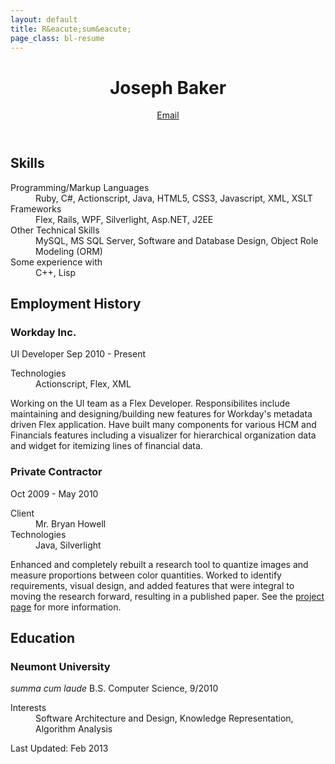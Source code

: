 ```yaml
---
layout: default
title: R&eacute;sum&eacute;
page_class: bl-resume
---
```


<header>
  <h1>Joseph Baker</h1>
  <a id="email" class="bl-contact" user="joseph" href="/contact/joseph/josephbaker/net"></a>
  <a class="bl-email" href="/" data-email="MVvjjMGyA2bygrben99wGhJ9VSaY/bTEgenDoXsa8ZrCpwl7OBYYdpn8AnY=">Email</a>
</header>
<h2>Skills</h2>
<dl class="bl-skills">
  <dt>Programming/Markup Languages</dt>
  <dd>Ruby, C#, Actionscript, Java, HTML5, CSS3, Javascript, XML, XSLT</dd>
  <dt>Frameworks</dt>
  <dd>Flex, Rails, WPF, Silverlight, Asp.NET, J2EE</dd>
  <dt>Other Technical Skills</dt>
  <dd>MySQL, MS SQL Server, Software and Database Design, Object Role Modeling (ORM)</dd>
  <dt>Some experience with</dt>
  <dd>C++, Lisp</dd>
</dl>
<h2>Employment History</h2>
<h3>Workday Inc.</h3>
<span>UI Developer</span>
<span class="bl-info bl-info-job_date">Sep 2010 - Present</span>
<dl>
  <dt>Technologies</dt>
  <dd>Actionscript, Flex, XML</dd>
</dl>
<p>Working on the UI team as a Flex Developer. Responsibilites include maintaining and designing/building new features for Workday's metadata driven Flex application. Have built many components for various HCM and Financials features including a visualizer for hierarchical organization data and widget for itemizing lines of financial data.</p>
<h3>Private Contractor</h3>
<span class="bl-info bl-info-job_date">Oct 2009 - May 2010</span>
<dl>
  <dt>Client</dt>
  <dd>Mr. Bryan Howell</dd>  
  <dt>Technologies</dt>
  <dd>Java, Silverlight</dd>
</dl>
<p>Enhanced and completely rebuilt a research tool to quantize images and measure proportions between color quantities. Worked to identify requirements, visual design, and added features that were integral to moving the research forward, resulting in a published paper. <span class="bl-web_only">See the <a href="/pages/projects/color_proportion.html">project page</a> for more information.</span></p>
<h2>Education</h2>
<h3>Neumont University</h3>
<em>summa cum laude</em>
<span class="bl-info bl-info-degree">B.S. Computer Science, 9/2010</span>
<dl>
  <dt>Interests</dt>
  <dd>Software Architecture and Design, Knowledge Representation, Algorithm Analysis</dd>
</dl>
<footer><date class="bl-info" pubdate="02-2013">Last Updated: Feb 2013</date></footer>
